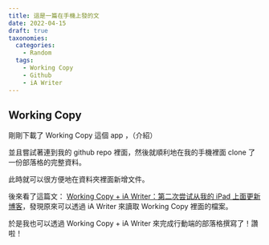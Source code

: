 ```yaml
---
title: 這是一篇在手機上發的文
date: 2022-04-15
draft: true
taxonomies:
  categories: 
    - Random
  tags: 
    - Working Copy
    - Github
    - iA Writer
---
```


## Working Copy
剛剛下載了 Working Copy 這個 app ，（介紹）

並且嘗試著連到我的 github repo 裡面，然後就順利地在我的手機裡面 clone 了一份部落格的完整資料。

此時就可以很方便地在資料夾裡面新增文件。

後來看了這篇文： [Working Copy + iA Writer：第二次尝试从我的 iPad 上面更新博客](https://spencer-blog-legacy.vercel.app/2019/11/update-from-ipad-iawriter/)，發現原來可以透過 iA Writer 來讀取 Working Copy 裡面的檔案。

於是我也可以透過 Working Copy + iA Writer 來完成行動端的部落格撰寫了！讚啦！
